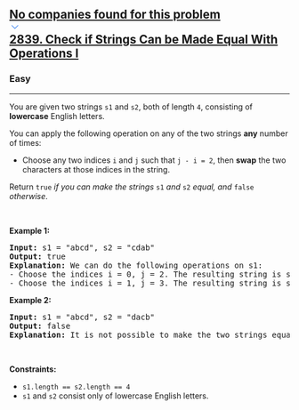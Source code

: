 <h2><a href="https://leetcode.com/problems/check-if-strings-can-be-made-equal-with-operations-i/"><div id="big-omega-company-tags"><div id="big-omega-topbar"><div class="companyTagsContainer" style="overflow-x: scroll; flex-wrap: nowrap;"><div class="companyTagsContainer--tag">No companies found for this problem</div></div><div class="companyTagsContainer--chevron"><div><svg version="1.1" id="icon" xmlns="http://www.w3.org/2000/svg" xmlns:xlink="http://www.w3.org/1999/xlink" x="0px" y="0px" viewBox="0 0 32 32" fill="#4087F1" xml:space="preserve" style="width: 20px;"><polygon points="16,22 6,12 7.4,10.6 16,19.2 24.6,10.6 26,12 "></polygon><rect id="_x3C_Transparent_Rectangle_x3E_" class="st0" fill="none" width="32" height="32"></rect></svg></div></div></div></div>2839. Check if Strings Can be Made Equal With Operations I</a></h2><h3>Easy</h3><hr><div><p>You are given two strings <code>s1</code> and <code>s2</code>, both of length <code>4</code>, consisting of <strong>lowercase</strong> English letters.</p>

<p>You can apply the following operation on any of the two strings <strong>any</strong> number of times:</p>

<ul>
	<li>Choose any two indices <code>i</code> and <code>j</code> such that <code>j - i = 2</code>, then <strong>swap</strong> the two characters at those indices in the string.</li>
</ul>

<p>Return <code>true</code><em> if you can make the strings </em><code>s1</code><em> and </em><code>s2</code><em> equal, and </em><code>false</code><em> otherwise</em>.</p>

<p>&nbsp;</p>
<p><strong class="example">Example 1:</strong></p>

<pre><strong>Input:</strong> s1 = "abcd", s2 = "cdab"
<strong>Output:</strong> true
<strong>Explanation:</strong> We can do the following operations on s1:
- Choose the indices i = 0, j = 2. The resulting string is s1 = "cbad".
- Choose the indices i = 1, j = 3. The resulting string is s1 = "cdab" = s2.
</pre>

<p><strong class="example">Example 2:</strong></p>

<pre><strong>Input:</strong> s1 = "abcd", s2 = "dacb"
<strong>Output:</strong> false
<strong>Explanation:</strong> It is not possible to make the two strings equal.
</pre>

<p>&nbsp;</p>
<p><strong>Constraints:</strong></p>

<ul>
	<li><code>s1.length == s2.length == 4</code></li>
	<li><code>s1</code> and <code>s2</code> consist only of lowercase English letters.</li>
</ul>
</div>